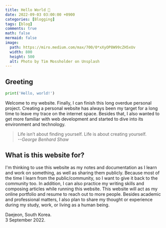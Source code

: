 ```yaml
---
title: Hello World 👋
date: 2022-09-03 03:00:00 +0900
categories: [Blogging]
tags: [blog]
comments: true
math: false
mermaid: false
image:
  path: https://miro.medium.com/max/700/0*xXyOP8W99cZH5xUv
  width: 800
  height: 500
  alt: Photo by Tim Mossholder on Unsplash
---
```


## Greeting

```python
print('Hello, world!')
```

Welcome to my website. Finally, I can finish this long overdue personal project.
Creating a personal website has always been my target for a long time to leave my trace on the internet space. Besides that, I also wanted to get more familiar with web development and started to dive into its environment and technology.

> Life isn’t about finding yourself. Life is about creating yourself.
> <br>_--George Benhard Shaw_


## What is this website for?
I'm thinking to use this website as my notes and documentation as I learn and work on something, as well as sharing them publicly. Because most of the time I learn from the public/community, so I want to give it back to the community too. In addition, I can also practice my writing skills and composing articles while running this website. This website will act as my online portfolio and resume to reach out to more people. Besides academic and professional matters, I also plan to share my thought or experience during my study, work, or living as a human being.

Daejeon, South Korea.
<br>
3 September 2022.



